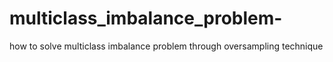 # multiclass_imbalance_problem-
how to solve multiclass imbalance problem through oversampling technique 
